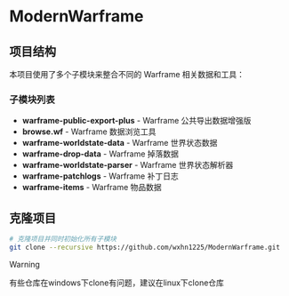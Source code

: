 # ModernWarframe

## 项目结构

本项目使用了多个子模块来整合不同的 Warframe 相关数据和工具：

### 子模块列表

- **warframe-public-export-plus** - Warframe 公共导出数据增强版
- **browse.wf** - Warframe 数据浏览工具
- **warframe-worldstate-data** - Warframe 世界状态数据
- **warframe-drop-data** - Warframe 掉落数据
- **warframe-worldstate-parser** - Warframe 世界状态解析器
- **warframe-patchlogs** - Warframe 补丁日志
- **warframe-items** - Warframe 物品数据

## 克隆项目

```bash
# 克隆项目并同时初始化所有子模块
git clone --recursive https://github.com/wxhn1225/ModernWarframe.git
```

>[!warning]
有些仓库在windows下clone有问题，建议在linux下clone仓库

